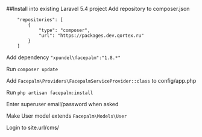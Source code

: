 ##Install into existing Laravel 5.4 project
Add repository to composer.json
```
    "repositories": [
        {
            "type": "composer",
            "url": "https://packages.dev.qortex.ru"
        }
    ]
```
Add dependency ``"xpundel\facepalm":"1.8.*"``

Run ``composer update``

Add `Facepalm\Providers\FacepalmServiceProvider::class` to config/app.php

Run ``php artisan facepalm:install``

Enter superuser email/password when asked

Make User model extends `Facepalm\Models\User`

Login to site.url/cms/